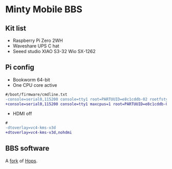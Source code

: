 # Minty Mobile BBS

## Kit list

- Raspberry Pi Zero 2WH
- Waveshare UPS C hat
- Seeed studio XIAO S3-32 Wio SX-1262

## Pi config

- Bookworm 64-bit
- One CPU core active

```diff
#/boot/firmware/cmdline.txt
-console=serial0,115200 console=tty1 root=PARTUUID=e8c1cddb-02 rootfstype=ext4 fsck.repair=yes rootwait cfg80211.ieee80211_regdom=GB
+console=serial0,115200 console=tty1 maxcpus=1 root=PARTUUID=e8c1cddb-02 rootfstype=ext4 fsck.repair=yes rootwait cfg80211.ieee80211_regdom=GB
```

- HDMI off

```diff
#
-dtoverlay=vc4-kms-v3d
+dtoverlay=vc4-kms-v3d,nohdmi
```

## BBS software

A [fork](https://github.com/booyaa/Hops) of [Hops](https://github.com/morria/Hops).